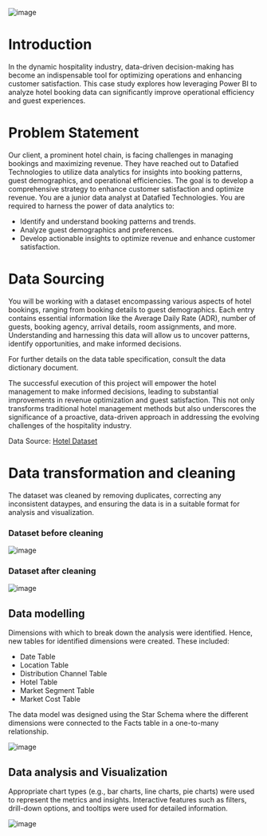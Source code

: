 ![image](https://github.com/user-attachments/assets/5eb2a1e5-de4f-422b-b63e-0c88fd673763)

# Introduction
In the dynamic hospitality industry, data-driven decision-making has become an indispensable tool for optimizing operations and enhancing customer satisfaction. This case study explores how leveraging Power BI to analyze hotel booking data can significantly improve operational efficiency and guest experiences.

# Problem Statement
Our client, a prominent hotel chain, is facing challenges in managing bookings and maximizing revenue. They have reached out to Datafied Technologies to utilize data analytics for insights into booking patterns, guest demographics, and operational efficiencies. The goal is to develop a comprehensive strategy to enhance customer satisfaction and optimize revenue.
You are a junior data analyst at Datafied Technologies. You are required to harness the power of data analytics to:
- Identify and understand booking patterns and trends.
- Analyze guest demographics and preferences.
- Develop actionable insights to optimize revenue and enhance customer satisfaction.

# Data Sourcing
You will be working with a dataset encompassing various aspects of hotel bookings, ranging from booking details to guest demographics. Each entry contains essential information like the Average Daily Rate (ADR), number of guests, booking agency, arrival details, room assignments, and more. Understanding and harnessing this data will allow us to uncover patterns, identify opportunities, and make informed decisions.

For further details on the data table specification, consult the data dictionary document.

The successful execution of this project will empower the hotel management to make informed decisions, leading to substantial improvements in revenue optimization and guest satisfaction. This not only transforms traditional hotel management methods but also underscores the significance of a proactive, data-driven approach in addressing the evolving challenges of the hospitality industry.

Data Source: [Hotel Dataset](https://docs.google.com/spreadsheets/d/e/2PACX-1vQJgQDtdAm0IHL4VoVJoZZap2aHZU5oXABM9ox5R_AWOCIy_TLqUzk8MePGZK2p7QIPPTQhTs6KC5YA/pub?output=xlsx)

# Data transformation and cleaning
The dataset was cleaned by removing duplicates, correcting any inconsistent dataypes, and ensuring the data is in a suitable format for analysis and visualization.

### Dataset before cleaning
![image](https://github.com/user-attachments/assets/2f9c6e4a-e454-4cee-bd40-fdfb9f03e583)

### Dataset after cleaning
![image](https://github.com/user-attachments/assets/390bc7ff-7d35-4242-8f9e-dfeb500ae593)

## Data modelling
Dimensions with which to break down the analysis were identified. Hence, new tables for identified dimensions were created. These included:

- Date Table
- Location Table
- Distribution Channel Table
- Hotel Table
- Market Segment Table
- Market Cost Table

The data model was designed using the Star Schema where the different dimensions were connected to the Facts table in a one-to-many relationship.

![image](https://github.com/user-attachments/assets/83ec5d91-06d4-4951-b32a-9f60311fb96b)

## Data analysis and Visualization
Appropriate chart types (e.g., bar charts, line charts, pie charts) were used to represent the metrics and insights. Interactive features such as filters, drill-down options, and tooltips were used for detailed information.

![image](https://github.com/user-attachments/assets/a900b462-3c61-4862-aa45-c501beec3995)

